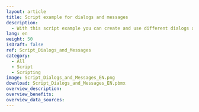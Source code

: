```yaml
---
layout: article
title: Script example for dialogs and messages
description: 
  - With this script example you can create and use different dialogs and messages.
lang: en
weight: 50
isDraft: false
ref: Script_Dialogs_and_Messages
category:
  - All
  - Script
  - Scripting
image: Script_Dialogs_and_Messages_EN.png
download: Script_Dialogs_and_Messages_EN.pbmx
overview_description:
overview_benefits:
overview_data_sources:
---
```

